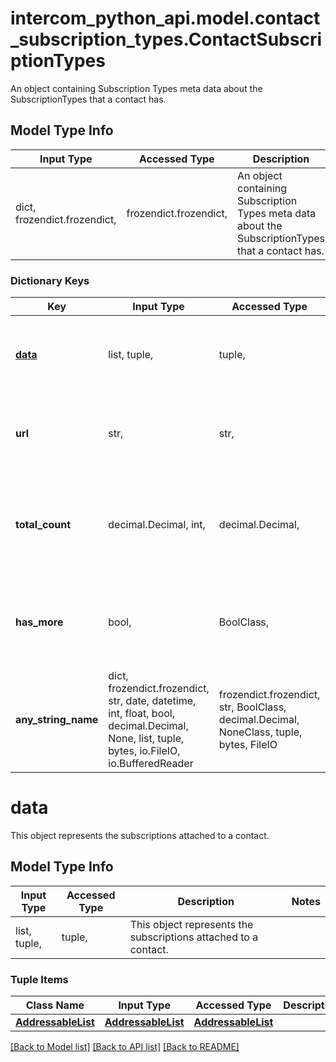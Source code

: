 # intercom_python_api.model.contact_subscription_types.ContactSubscriptionTypes

An object containing Subscription Types meta data about the SubscriptionTypes that a contact has.

## Model Type Info
Input Type | Accessed Type | Description | Notes
------------ | ------------- | ------------- | -------------
dict, frozendict.frozendict,  | frozendict.frozendict,  | An object containing Subscription Types meta data about the SubscriptionTypes that a contact has. | 

### Dictionary Keys
Key | Input Type | Accessed Type | Description | Notes
------------ | ------------- | ------------- | ------------- | -------------
**[data](#data)** | list, tuple,  | tuple,  | This object represents the subscriptions attached to a contact. | [optional] 
**url** | str,  | str,  | Url to get more subscription type resources for this contact | [optional] 
**total_count** | decimal.Decimal, int,  | decimal.Decimal,  | Int representing the total number of subscription types attached to this contact | [optional] 
**has_more** | bool,  | BoolClass,  | Whether there&#x27;s more Addressable Objects to be viewed. If true, use the url to view all | [optional] 
**any_string_name** | dict, frozendict.frozendict, str, date, datetime, int, float, bool, decimal.Decimal, None, list, tuple, bytes, io.FileIO, io.BufferedReader | frozendict.frozendict, str, BoolClass, decimal.Decimal, NoneClass, tuple, bytes, FileIO | any string name can be used but the value must be the correct type | [optional]

# data

This object represents the subscriptions attached to a contact.

## Model Type Info
Input Type | Accessed Type | Description | Notes
------------ | ------------- | ------------- | -------------
list, tuple,  | tuple,  | This object represents the subscriptions attached to a contact. | 

### Tuple Items
Class Name | Input Type | Accessed Type | Description | Notes
------------- | ------------- | ------------- | ------------- | -------------
[**AddressableList**](AddressableList.md) | [**AddressableList**](AddressableList.md) | [**AddressableList**](AddressableList.md) |  | 

[[Back to Model list]](../../README.md#documentation-for-models) [[Back to API list]](../../README.md#documentation-for-api-endpoints) [[Back to README]](../../README.md)

